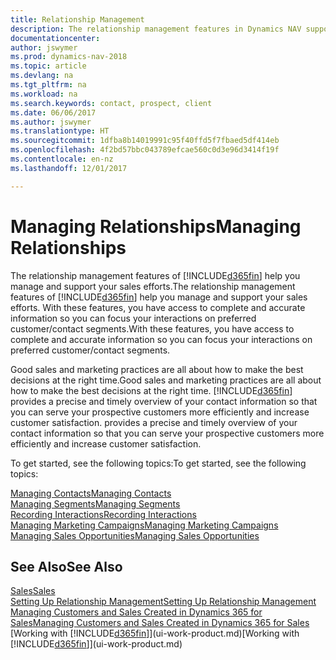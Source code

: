 ```yaml
---
title: Relationship Management
description: The relationship management features in Dynamics NAV support your sales efforts and let you access information about contacts and prospects so you can serve customers efficiently.
documentationcenter: 
author: jswymer
ms.prod: dynamics-nav-2018
ms.topic: article
ms.devlang: na
ms.tgt_pltfrm: na
ms.workload: na
ms.search.keywords: contact, prospect, client
ms.date: 06/06/2017
ms.author: jswymer
ms.translationtype: HT
ms.sourcegitcommit: 1dfba8b14019991c95f40ffd5f7fbaed5df414eb
ms.openlocfilehash: 4f2bd57bbc043789efcae560c0d3e96d3414f19f
ms.contentlocale: en-nz
ms.lasthandoff: 12/01/2017

---
```

# <a name="managing-relationships"></a><span data-ttu-id="04b18-103">Managing Relationships</span><span class="sxs-lookup"><span data-stu-id="04b18-103">Managing Relationships</span></span>
<span data-ttu-id="04b18-104">The relationship management features of [!INCLUDE[d365fin](includes/d365fin_md.md)] help you manage and support your sales efforts.</span><span class="sxs-lookup"><span data-stu-id="04b18-104">The relationship management features of [!INCLUDE[d365fin](includes/d365fin_md.md)] help you manage and support your sales efforts.</span></span> <span data-ttu-id="04b18-105">With these features, you have access to complete and accurate information so you can focus your interactions on preferred customer/contact segments.</span><span class="sxs-lookup"><span data-stu-id="04b18-105">With these features, you have access to complete and accurate information so you can focus your interactions on preferred customer/contact segments.</span></span>

<span data-ttu-id="04b18-106">Good sales and marketing practices are all about how to make the best decisions at the right time.</span><span class="sxs-lookup"><span data-stu-id="04b18-106">Good sales and marketing practices are all about how to make the best decisions at the right time.</span></span> [!INCLUDE[d365fin](includes/d365fin_md.md)]<span data-ttu-id="04b18-107"> provides a precise and timely overview of your contact information so that you can serve your prospective customers more efficiently and increase customer satisfaction.</span><span class="sxs-lookup"><span data-stu-id="04b18-107"> provides a precise and timely overview of your contact information so that you can serve your prospective customers more efficiently and increase customer satisfaction.</span></span>

<span data-ttu-id="04b18-108">To get started, see the following topics:</span><span class="sxs-lookup"><span data-stu-id="04b18-108">To get started, see the following topics:</span></span>

[<span data-ttu-id="04b18-109">Managing Contacts</span><span class="sxs-lookup"><span data-stu-id="04b18-109">Managing Contacts</span></span>](marketing-contacts.md)  
[<span data-ttu-id="04b18-110">Managing Segments</span><span class="sxs-lookup"><span data-stu-id="04b18-110">Managing Segments</span></span>](marketing-segments.md)  
[<span data-ttu-id="04b18-111">Recording Interactions</span><span class="sxs-lookup"><span data-stu-id="04b18-111">Recording Interactions</span></span>](marketing-interactions.md)  
[<span data-ttu-id="04b18-112">Managing Marketing Campaigns</span><span class="sxs-lookup"><span data-stu-id="04b18-112">Managing Marketing Campaigns</span></span>](marketing-campaigns.md)  
[<span data-ttu-id="04b18-113">Managing Sales Opportunities</span><span class="sxs-lookup"><span data-stu-id="04b18-113">Managing Sales Opportunities</span></span>](marketing-manage-sales-opportunities.md)

## <a name="see-also"></a><span data-ttu-id="04b18-114">See Also</span><span class="sxs-lookup"><span data-stu-id="04b18-114">See Also</span></span>
[<span data-ttu-id="04b18-115">Sales</span><span class="sxs-lookup"><span data-stu-id="04b18-115">Sales</span></span>](sales-manage-sales.md)  
[<span data-ttu-id="04b18-116">Setting Up Relationship Management</span><span class="sxs-lookup"><span data-stu-id="04b18-116">Setting Up Relationship Management</span></span>](marketing-setup-marketing.md)  
[<span data-ttu-id="04b18-117">Managing Customers and Sales Created in Dynamics 365 for Sales</span><span class="sxs-lookup"><span data-stu-id="04b18-117">Managing Customers and Sales Created in Dynamics 365 for Sales</span></span>](marketing-integrate-dynamicscrm.md)  
<span data-ttu-id="04b18-118">[Working with [!INCLUDE[d365fin](includes/d365fin_md.md)]](ui-work-product.md)</span><span class="sxs-lookup"><span data-stu-id="04b18-118">[Working with [!INCLUDE[d365fin](includes/d365fin_md.md)]](ui-work-product.md)</span></span>  

